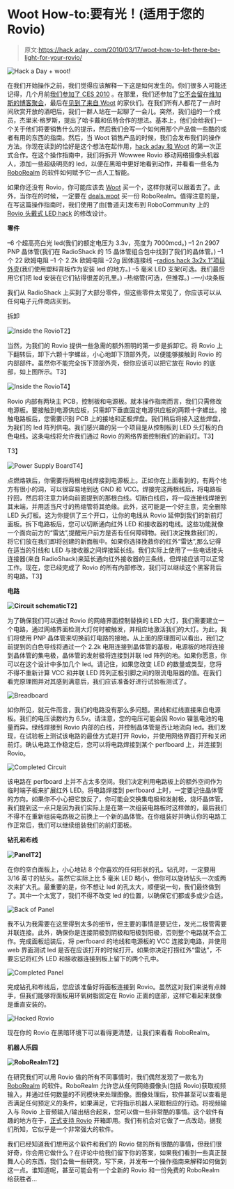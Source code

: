 # Woot How-to:要有光！(适用于您的 Rovio)

> 原文:[https://hack aday . com/2010/03/17/woot-how-to-let-there-be-light-for-your-rovio/](https://hackaday.com/2010/03/17/woot-how-to-let-there-be-light-for-your-rovio/)

![](../Images/0fae66c6d3ad4718110f05bd6242ed4a.png "Hack a Day + woot!")

在我们开始操作之前，我们觉得应该解释一下这是如何发生的。你们很多人可能还记得，几个月前[我们参加了 CES 2010](http://hackaday.com/2009/12/28/hackaday-at-ces/) 。在那里，我们还参加了[它不会留在维加斯的博客聚会](http://itwontstayinvegas.com/)，最后在[见到了来自 Woot](http://hackaday.com/2010/01/09/ces-famous-people-at-ces/cimg0983/) 的家伙们。在我们所有人都花了一点时间欣赏开放的酒吧后，我们一群人站在一起聊了一会儿。突然，我们组的一个成员，杰里米·格罗斯，提出了哈卡戴和伍特合作的想法。基本上，他们会给我们一个关于他们将要销售什么的提示，然后我们会写一个如何用那个产品做一些酷的或者有用的东西的指南。然后，当 Woot 销售产品的时候，我们会发布我们的操作方法。你现在读到的恰好是这个想法在起作用，[hack aday 和 Woot](http://www.woot.com/Blog/ViewEntry.aspx?Id=11959) 的第一次正式合作。在这个操作指南中，我们将拆开 Wowwee Rovio 移动网络摄像头机器人，添加一些超级明亮的 led，以便在黑暗中更好地看到动作，并看看一些名为 [RoboRealm](http://www.roborealm.com/) 的软件如何赋予它一点人工智能。

如果你还没有 Rovio，你可能应该去 [Woot](http://www.woot.com/Blog/ViewEntry.aspx?Id=11959) 买一个，这样你就可以跟着去了。此外，当你在的时候，一定要在 [deals.woot](http://deals.woot.com) 买一份 RoboRealm。值得注意的是，在写这篇操作指南时，我们使用了由[鲁道夫]发布到 RoboCommunity 上的 [Rovio 头戴式 LED hack](http://www.robocommunity.com/article/13895/WowWee-Rovio-Hack-Head-Mounted-LED-Lights/) 的修改设计。

**零件**

–6 个超高亮白光 led(我们的额定电压为 3.3v，亮度为 7000mcd。)
–1 2n 2907 PNP 晶体管(我们在 RadioShack 的 15 晶体管组合包中找到了我们的晶体管。)
–1 个 22 欧姆电阻
–1 个 2.2k 欧姆电阻
–22g 固体连接线
–[radios hack 3x2x 1”项目外壳](http://www.radioshack.com/product/index.jsp?productId=2062279)(我们使用塑料背板作为安装 led 的地方。)
–5 毫米 LED 支架(可选。我们最后用它们把 led 安装在它们钻得很差的孔里。)
–热缩管(可选，但推荐。)
–一小块条板

我们从 RadioShack 上买到了大部分零件，但这些零件太常见了，你应该可以从任何电子元件商店买到。

拆卸

![](../Images/601865d63a3fb4225ff0f3e35d548e27.png "Inside the Rovio")T2】

当然，为我们的 Rovio 提供一些急需的额外照明的第一步是拆卸它。将 Rovio 上下翻转后，卸下六颗十字螺丝，小心地卸下顶部外壳，以便能够接触到 Rovio 的内部部件。虽然你不能完全拆下顶部外壳，但你应该可以把它放在 Rovio 的底部，如上图所示。T3】

![](../Images/bddc39cceaad4f421a9068824a2c23ef.png "Inside the Rovio")T4】

Rovio 内部有两块主 PCB，控制板和电源板。就本操作指南而言，我们只需修改电源板。要接触到电源供应板，只需卸下垂直固定电源供应板的两颗十字螺丝。接触电路板后，您需要识别 PCB 上的接地和正极焊盘。我们稍后将接入这些焊盘，为我们的 led 阵列供电。我们感兴趣的另一个项目是从控制板到 LED 头灯板的白色电线。这条电线将允许我们通过 Rovio 的网络界面控制我们的新前灯。T3】

T3】

![](../Images/2cdcc2a78c961e57c3f686e573172443.png "Power Supply Board")T4】

点燃烙铁后，你需要将两根电线焊接到电源板上。正如你在上面看到的，有两个地方有很小的洞，可以很容易地到达 GND 和 VCC。焊接完这两根线后，将电路板拧回，然后将注意力转向前面提到的那根白线。切断白线后，将一段连接线焊接到其末端，并用适当尺寸的热缩管将其绝缘。此外，这可能是一个好主意，完全删除 LED 头灯板。这为你提供了三个开口，让你的电线从 Rovio 延伸到我们的新前灯面板。拆下电路板后，您可以切断通向红外 LED 和接收器的电线。这些功能就像一个面向前方的“雷达”,提醒用户前方是否有任何障碍物。我们决定挽救我们的，将它们放在我们即将创建的新面板中。如果你选择挽救你的红外“雷达”,那么记得在适当的引线和 LED 与接收器之间焊接延长线。我们实际上使用了一些电话接头连接器(来自 RadioShack)来延长通向红外接收器的三条线，但焊接应该可以正常工作。现在，您已经完成了 Rovio 的所有内部修改，我们可以继续这个黑客背后的电路。T3】

**电路**

**![](../Images/733cbd97daa31b352bd33294ef17bad3.png "Circuit schematic")T2】**

为了确保我们可以通过 Rovio 的网络界面控制替换的 LED 大灯，我们需要建立一个电路，通过网络界面检测大灯何时被触发，并相应地激活我们的大灯。为此，我们将使用 PNP 晶体管来切换前灯电路的接地。从上面的原理图可以看出，我们之前提到的白色导线将通过一个 2.2k 电阻连接到晶体管的基极，电源板的地将连接到晶体管的集电极，晶体管的发射极将连接到并联 led 阵列的地。如果你愿意，你可以在这个设计中多加几个 led。请记住，如果您改变 LED 的数量或类型，您将不得不重新计算 VCC 和并联 LED 阵列正极引脚之间的限流电阻器的值。在我们看完原理图并对其感到满意后，我们应该准备好进行试验板测试了。

![](../Images/98308125b4fd5f30c3a689990a9f9f0b.png "Breadboard")

如你所见，就元件而言，我们的电路没有那么多问题。黑线和红线直接来自电源板。我们的电压读数约为 6.5v。请注意，您的电压可能会因 Rovio 镍氢电池的电量而异。绿线焊接到 Rovio 内部的白线，并控制晶体管是否让地流向 led。我们发现，在试验板上测试该电路的最佳方式是打开 Rovio，并使用网络界面打开和关闭前灯。确认电路工作稳定后，您可以将电路焊接到某个 perfboard 上，并连接到 Rovio。

![](../Images/8d2b006ea56d844233f03266cd10fe15.png "Completed Circuit")

该电路在 perfboard 上并不占太多空间。我们决定利用电路板上的额外空间作为临时端子板来扩展红外 LED。将电路焊接到 perfboard 上时，一定要记住晶体管的方向。如果你不小心把它放反了，你可能会交换集电极和发射极，烧坏晶体管。我们提到这一点只是因为我们实际上是在第一次组装电路板时这样做的，最后我们不得不在重新组装电路板之前换上一个新的晶体管。在你组装好并确认你的电路工作正常后，我们可以继续组装我们的前灯面板。

**钻孔和布线**

**![](../Images/e7932aa78a346258ea0ecf7dc7e9655c.png "Panel")T2】**

在你的空白面板上，小心地钻 8 个你喜欢的任何形状的孔。钻孔时，一定要用 3/16 英寸的钻头。虽然它实际上比 5 毫米 LED 略小，但你可以旋转钻头一次或两次来扩大孔。最重要的是，你不想让 led 的孔太大，顺便说一句，我们最终做到了。其中一个太宽了，我们不得不改变 led 的位置，以确保它们都或多或少合适。

![](../Images/c1eecea802b225d7e8a8c749d59ed209.png "Back of Panel")

我不认为我需要在这里得到太多的细节，但主要的事情是要记住，发光二极管需要并联连接。此外，确保你是连接阴极到阴极和阳极到阳极，否则整个电路就不会工作。完成面板组装后，将 perfboard 的地线和电源板的 VCC 连接到电路，并使用 web 界面测试 led 是否在应该打开的时候打开。如果你决定打捞红外“雷达”，不要忘记将红外 LED 和接收器连接到板上留下的两个孔中。

![](../Images/5877334c2a76d648fc4f6c6a27c0d547.png "Completed Panel")

完成钻孔和布线后，您应该准备好将面板连接到 Rovio。虽然这对我们来说有点棘手，但我们能够将面板用环氧树脂固定在 Rovio 正面的底部，这样它看起来就像是垂直安装的。

![](../Images/a69e8bd7da97691a396dc5d8586c4e85.png "Hacked Rovio")

现在你的 Rovio 在黑暗环境下可以看得更清楚，让我们来看看 RoboRealm。

**机器人乐园**

**![](../Images/3da24e106c07d86b37b5eea05938791f.png "RoboRealm")T2】**

在研究我们可以用 Rovio 做的所有不同事情时，我们偶然发现了一款名为 [RoboRealm](http://www.roborealm.com/) 的软件。RoboRealm 允许您从任何网络摄像头(包括 Rovio)获取视频输入，并通过任何数量的不同模块来处理图像。图像处理后，软件甚至可以查看是否满足任何预定义的条件，如果满足，它将指示机器人采取相应的行动。将视频输入与 Rovio 上音频输入/输出结合起来，您可以做一些非常酷的事情。这个软件有趣的地方在于，[正式支持 Rovio](http://www.roborealm.com/help/WowWee_Rovio.php) 开箱即用。我们有机会对它做了一点改动，据我们所知，它似乎是一个非常强大的软件。

我们已经知道我们想用这个软件和我们的 Rovio 做的所有很酷的事情，但我们很好奇，你会用它做什么？在评论中给我们留下你的答案，如果我们看到一些真正鼓舞人心的东西，我们会做一些研究，写下来，并发布一个操作指南来解释如何做到这一点。谁知道呢，甚至可能会有一个全新的 Rovio 和一份免费的 RoboRealm 给获胜者…